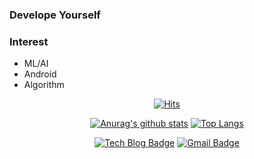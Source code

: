 ### Develope Yourself

### Interest
- ML/AI
- Android
- Algorithm


<!--
**hsoh0306/hsoh0306** is a ✨ _special_ ✨ repository because its `README.md` (this file) appears on your GitHub profile.

Here are some ideas to get you started:

- 🔭 I’m currently working on ...
- 🌱 I’m currently learning ...
- 👯 I’m looking to collaborate on ...
- 🤔 I’m looking for help with ...
- 💬 Ask me about ...
- 📫 How to reach me: ...
- 😄 Pronouns: ...
- ⚡ Fun fact: ...
-->

<div align=center>
 
 [![Hits](https://hits.seeyoufarm.com/api/count/incr/badge.svg?url=https%3A%2F%2Fgithub.com%2Fhsoh0306%2F&count_bg=%23AA0E0E&title_bg=%23555555&icon=&icon_color=%23E6C5C5&title=hits&edge_flat=false)](https://hits.seeyoufarm.com)

</div>
<div align=center>
 
 [![Anurag's github stats](https://github-readme-stats.vercel.app/api?username=hsoh0306)](https://github.com/anuraghazra/github-readme-stats)
 [![Top Langs](https://github-readme-stats.vercel.app/api/top-langs/?username=hsoh0306&layout=compact)](https://github.com/hsoh0306/)

</div>
<div align=center> 
 
 [![Tech Blog Badge](http://img.shields.io/badge/-Tech%20blog-black?style=flat-square&logo=github&link=https://hsoh0306.github.io/)](https://hsoh0306.github.io/)
 [![Gmail Badge](https://img.shields.io/badge/Gmail-d14836?style=flat-square&logo=Gmail&logoColor=white&link=mailto:dhgudtjr0306@gmail.com)](mailto:dhgudtjr0306@gmail.com)

</div>
